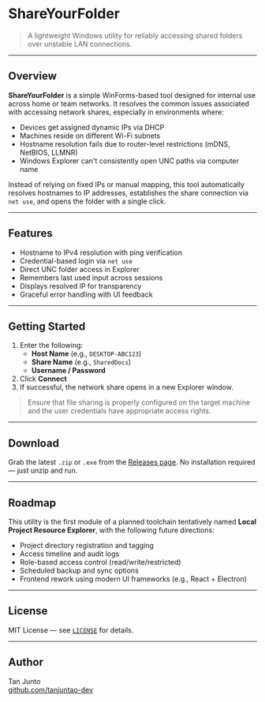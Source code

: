 # ShareYourFolder

> A lightweight Windows utility for reliably accessing shared folders over unstable LAN connections.

---

## Overview

**ShareYourFolder** is a simple WinForms-based tool designed for internal use across home or team networks. It resolves the common issues associated with accessing network shares, especially in environments where:

- Devices get assigned dynamic IPs via DHCP
- Machines reside on different Wi-Fi subnets
- Hostname resolution fails due to router-level restrictions (mDNS, NetBIOS, LLMNR)
- Windows Explorer can't consistently open UNC paths via computer name

Instead of relying on fixed IPs or manual mapping, this tool automatically resolves hostnames to IP addresses, establishes the share connection via `net use`, and opens the folder with a single click.

---

## Features

-  Hostname to IPv4 resolution with ping verification
-  Credential-based login via `net use`
-  Direct UNC folder access in Explorer
-  Remembers last used input across sessions
-  Displays resolved IP for transparency
-  Graceful error handling with UI feedback

---

## Getting Started

1. Enter the following:
   - **Host Name** (e.g., `DESKTOP-ABC123`)
   - **Share Name** (e.g., `SharedDocs`)
   - **Username / Password**
2. Click **Connect**
3. If successful, the network share opens in a new Explorer window.

>  Ensure that file sharing is properly configured on the target machine and the user credentials have appropriate access rights.

---

## Download

Grab the latest `.zip` or `.exe` from the [Releases page](https://github.com/tanjuntao-dev/ShareYourFolder/releases). No installation required — just unzip and run.

---

## Roadmap

This utility is the first module of a planned toolchain tentatively named **Local Project Resource Explorer**, with the following future directions:

-  Project directory registration and tagging
-  Access timeline and audit logs
-  Role-based access control (read/write/restricted)
-  Scheduled backup and sync options
-  Frontend rework using modern UI frameworks (e.g., React + Electron)

---

## License

MIT License — see [`LICENSE`](./LICENSE) for details.

---

## Author

Tan Junto  
[github.com/tanjuntao-dev](https://github.com/tanjuntao-dev)
